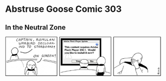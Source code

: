 # Abstruse Goose Comic 303
## In the Neutral Zone

![image](comics/clearly_HTML5_did_not_kill_Flash.png)

